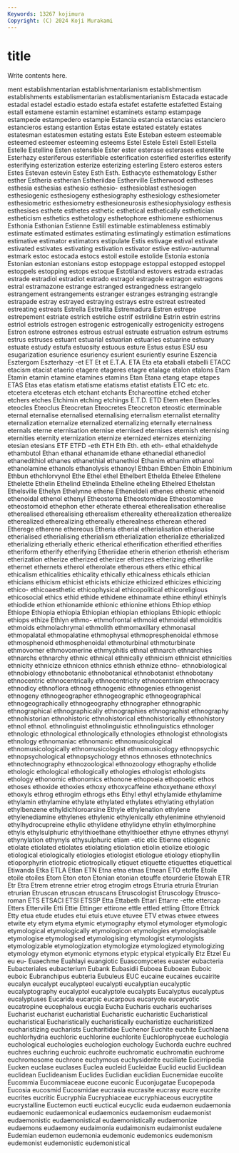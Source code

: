 ```yaml
---
Keywords: 13267 kojimura
Copyright: (C) 2024 Koji Murakami
---
```


# title

Write contents here.



ment establishmentarian establishmentarianism establishmentism establishments establismentarian establismentarianism Estacada estacade estadal
estadel estadio estado estafa estafet estafette estafetted Estaing estall estamene
estamin estaminet estaminets estamp estampage estampede estampedero estampie Estancia estancia
estancias estanciero estancieros estang estantion Estas estate estated estately estates
estatesman estatesmen estating estats Este Esteban esteem esteemable esteemed esteemer
esteeming esteems Estel Estele Esteli Estell Estella Estelle Estelline Esten
estensible Ester ester esterase esterases esterellite Esterhazy esteriferous esterifiable esterification
esterified esterifies esterify esterifying esterization esterize esterizing esterling Estero esteros
esters Estes Estevan estevin Estey Esth Esth. Esthacyte esthematology Esther
esther Estheria estherian Estheriidae Estherville Estherwood estheses esthesia esthesias esthesio
esthesio- esthesioblast esthesiogen esthesiogenic esthesiogeny esthesiography esthesiology esthesiometer esthesiometric esthesiometry
esthesioneurosis esthesiophysiology esthesis esthesises esthete esthetes esthetic esthetical esthetically esthetician
estheticism esthetics esthetology esthetophore esthiomene esthiomenus Esthonia Esthonian Estienne Estill
estimable estimableness estimably estimate estimated estimates estimating estimatingly estimation estimations
estimative estimator estimators estipulate Estis estivage estival estivate estivated estivates
estivating estivation estivator estive estivo-autumnal estmark estoc estocada estocs estoil
estoile estolide Estonia estonia Estonian estonian estonians estop estoppage estoppal
estopped estoppel estoppels estopping estops estoque Estotiland estovers estrada estradas
estrade estradiol estradiot estrado estragol estragole estragon estragons estral estramazone
estrange estranged estrangedness estrangelo estrangement estrangements estranger estranges estranging estrangle
estrapade estray estrayed estraying estrays estre estreat estreated estreating estreats
Estrella Estrellita Estremadura Estren estrepe estrepement estriate estrich estriche estrif
estrildine Estrin estrin estrins estriol estriols estrogen estrogenic estrogenically estrogenicity
estrogens Estron estrone estrones estrous estrual estruate estruation estrum estrums
estrus estruses estuant estuarial estuarian estuaries estuarine estuary estuate estudy
estufa estuosity estuous esture Estus estus ESU esu esugarization esurience
esuriency esurient esuriently esurine Eszencia Esztergom Eszterhazy -et ET Et
et E.T.A. ETA Eta eta etaballi etabelli ETACC etacism etacist
etaerio etagere etageres etagre etalage etalon etalons Etam Etamin etamin
etamine etamines etamins Etan Etana etang etape etapes ETAS Etas
etas etatism etatisme etatisms etatist etatists ETC etc etc. etcetera
etceteras etch etchant etchants Etchareottine etched etcher etchers etches Etchimin
etching etchings E.T.D. ETD Etem eten Eteocles eteocles Eteoclus Eteocretan
Eteocretes Eteocreton eteostic eterminable eternal eternalise eternalised eternalising eternalism eternalist
eternality eternalization eternalize eternalized eternalizing eternally eternalness eternals eterne eternisation
eternise eternised eternises eternish eternising eternities eternity eternization eternize eternized
eternizes eternizing etesian etesians ETF ETFD -eth ETH Eth Eth.
eth eth- ethal ethaldehyde ethambutol Ethan ethanal ethanamide ethane ethanedial
ethanediol ethanedithiol ethanes ethanethial ethanethiol Ethanim ethanim ethanol ethanolamine ethanols
ethanolysis ethanoyl Ethban Ethben Ethbin Ethbinium Ethbun ethchlorvynol Ethe Ethel
ethel Ethelbert Ethelda Ethelee Ethelene Ethelette Ethelin Ethelind Ethelinda Etheline
etheling Ethelred Ethelstan Ethelsville Ethelyn Ethelynne ethene Etheneldeli ethenes ethenic
ethenoid ethenoidal ethenol ethenyl Etheostoma Etheostomidae Etheostominae etheostomoid ethephon ether
etherate ethereal etherealisation etherealise etherealised etherealising etherealism ethereality etherealization etherealize
etherealized etherealizing ethereally etherealness etherean ethered Etherege etherene ethereous Etheria
etherial etherialisation etherialise etherialised etherialising etherialism etherialization etherialize etherialized etherializing
etherially etheric etherical etherification etherified etherifies etheriform etherify etherifying Etheriidae
etherin etherion etherish etherism etherization etherize etherized etherizer etherizes etherizing
etherlike ethernet ethernets etherol etherolate etherous ethers ethic ethical ethicalism
ethicalities ethicality ethically ethicalness ethicals ethician ethicians ethicism ethicist ethicists
ethicize ethicized ethicizes ethicizing ethico- ethicoaesthetic ethicophysical ethicopolitical ethicoreligious ethicosocial
ethics ethid ethide ethidene ethinamate ethine ethinyl ethinyls ethiodide ethion
ethionamide ethionic ethionine ethions Ethiop ethiop Ethiope Ethiopia ethiopia Ethiopian
ethiopian ethiopians Ethiopic ethiopic ethiops ethize Ethlyn ethmo- ethmofrontal ethmoid
ethmoidal ethmoiditis ethmoids ethmolachrymal ethmolith ethmomaxillary ethmonasal ethmopalatal ethmopalatine ethmophysal
ethmopresphenoidal ethmose ethmosphenoid ethmosphenoidal ethmoturbinal ethmoturbinate ethmovomer ethmovomerine ethmyphitis ethnal
ethnarch ethnarchies ethnarchs ethnarchy ethnic ethnical ethnically ethnicism ethnicist ethnicities
ethnicity ethnicize ethnicon ethnics ethnish ethnize ethno- ethnobiological ethnobiology ethnobotanic
ethnobotanical ethnobotanist ethnobotany ethnocentric ethnocentrically ethnocentricity ethnocentrism ethnocracy ethnodicy ethnoflora
ethnog ethnogenic ethnogenies ethnogenist ethnogeny ethnogeographer ethnogeographic ethnogeographical ethnogeographically ethnogeography
ethnographer ethnographic ethnographical ethnographically ethnographies ethnographist ethnography ethnohistorian ethnohistoric ethnohistorical
ethnohistorically ethnohistory ethnol ethnol. ethnolinguist ethnolinguistic ethnolinguistics ethnologer ethnologic ethnological
ethnologically ethnologies ethnologist ethnologists ethnology ethnomaniac ethnomanic ethnomusicological ethnomusicologically ethnomusicologist
ethnomusicology ethnopsychic ethnopsychological ethnopsychology ethnos ethnoses ethnotechnics ethnotechnography ethnozoological ethnozoology
ethography etholide ethologic ethological ethologically ethologies ethologist ethologists ethology ethonomic
ethonomics ethonone ethopoeia ethopoetic ethos ethoses ethoxide ethoxies ethoxy ethoxycaffeine
ethoxyethane ethoxyl ethoxyls ethrog ethrogim ethrogs eths Ethyl ethyl ethylamide
ethylamime ethylamin ethylamine ethylate ethylated ethylates ethylating ethylation ethylbenzene ethyldichloroarsine
Ethyle ethylenation ethylene ethylenediamine ethylenes ethylenic ethylenically ethylenimine ethylenoid ethylhydrocupreine
ethylic ethylidene ethylidyne ethylin ethylmorphine ethyls ethylsulphuric ethylthioethane ethylthioether ethyne
ethynes ethynyl ethynylation ethynyls ethysulphuric etiam -etic etic Etienne etiogenic
etiolate etiolated etiolates etiolating etiolation etiolin etiolize etiologic etiological etiologically
etiologies etiologist etiologue etiology etiophyllin etioporphyrin etiotropic etiotropically etiquet etiquette
etiquettes etiquettical Etiwanda Etka ETLA Etlan ETN Etna etna etnas
Etnean ETO etoffe Etoile etoile etoiles Etom Eton eton Etonian
etonian etouffe etourderie Etowah ETR Etr Etra Etrem etrenne etrier
etrog etrogim etrogs Etruria etruria Etrurian etrurian Etruscan etruscan etruscans
Etruscologist Etruscology Etrusco-roman ETS ETSACI ETSI ETSSP Etta Ettabeth Ettari
Ettarre -ette ettercap Etters Etterville Etti Ettie Ettinger ettirone ettle
ettled ettling Ettore Ettrick Etty etua etude etudes etui etuis
etuve etuvee ETV etwas etwee etwees etwite ety etym etyma
etymic etymography etymol etymologer etymologic etymological etymologically etymologicon etymologies etymologisable
etymologise etymologised etymologising etymologist etymologists etymologizable etymologization etymologize etymologized etymologizing
etymology etymon etymonic etymons etypic etypical etypically Etz Etzel Eu
eu eu- Euaechme Euahlayi euangiotic Euascomycetes euaster eubacteria Eubacteriales eubacterium
Eubank Eubasidii Euboea Euboean Euboic euboic Eubranchipus eubteria Eubuleus EUC
eucaine eucaines eucairite eucalyn eucalypt eucalypteol eucalypti eucalyptian eucalyptic eucalyptography
eucalyptol eucalyptole eucalypts Eucalyptus eucalyptus eucalyptuses Eucarida eucarpic eucarpous eucaryote
eucaryotic eucatropine eucephalous eucgia Eucha Eucharis eucharis eucharises Eucharist eucharist
eucharistial Eucharistic eucharistic Eucharistical eucharistical Eucharistically eucharistically eucharistize eucharistized eucharistizing
eucharists Eucharitidae Euchenor Euchite euchite Euchlaena euchlorhydria euchloric euchlorine euchlorite
Euchlorophyceae euchologia euchological euchologies euchologion euchology Euchorda euchre euchred euchres
euchring euchroic euchroite euchromatic euchromatin euchrome euchromosome euchrone euchymous euchysiderite
euciliate Eucirripedia Eucken euclase euclases Euclea eucleid Eucleidae Euclid euclid
Euclidean euclidean Euclideanism Euclides Euclidian euclidian Eucnemidae eucolite Eucommia Eucommiaceae
eucone euconic Euconjugatae Eucopepoda Eucosia eucosmid Eucosmidae eucrasia eucrasite eucrasy
eucre eucrite eucrites eucritic Eucryphia Eucryphiaceae eucryphiaceous eucryptite eucrystalline Euctemon
eucti euctical eucyclic euda eudaemon eudaemonia eudaemonic eudaemonical eudaemonics eudaemonism
eudaemonist eudaemonistic eudaemonistical eudaemonistically eudaemonize eudaemons eudaemony eudaimonia eudaimonism eudaimonist
eudalene Eudemian eudemon eudemonia eudemonic eudemonics eudemonism eudemonist eudemonistic eudemonistical
